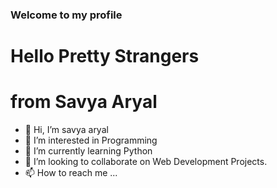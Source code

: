 ### Welcome to my profile
# Hello Pretty Strangers
# from Savya Aryal

- 👋 Hi, I’m savya aryal
- 👀 I’m interested in Programming
- 🌱 I’m currently learning Python
- 💞️ I’m looking to collaborate on Web Development Projects.
- 📫 How to reach me ...

<!---
savyaaryal/savyaaryal is a ✨ special ✨ repository because its `README.md` (this file) appears on your GitHub profile.
You can click the Preview link to take a look at your changes.
--->
